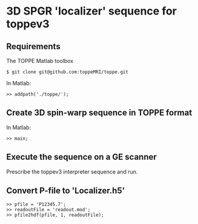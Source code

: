 # 3D SPGR 'localizer' sequence for toppev3

## Requirements

The TOPPE Matlab toolbox

```
$ git clone git@github.com:toppeMRI/toppe.git
```

In Matlab:
```
>> addpath('./toppe/');
```

## Create 3D spin-warp sequence in TOPPE format

In Matlab:
```
>> main;
```

## Execute the sequence on a GE scanner

Prescribe the toppev3 interpreter sequence and run.

## Convert P-file to 'Localizer.h5'

```
>> pfile = 'P12345.7';
>> readoutFile = 'readout.mod';
>> pfile2hdf(pfile, 1, readoutFile);  
```



